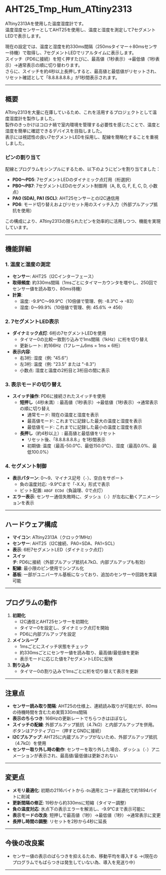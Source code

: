 # AHT25_Tmp_Hum_ATtiny2313

ATtiny2313Aを使用した温度湿度計です。  
温度湿度センサーとしてAHT25を使用し、温度と湿度を測定して7セグメントLEDで表示します。  

現在の設定では、温度と湿度を約330ms間隔（250msタイマー＋80msセンサー待機）で取得し、7セグメントLEDでリアルタイムに表示します。  
スイッチ（PD6に接続）を短く押すたびに、最高値（1秒表示）→最低値（1秒表示）→通常表示の順に切り替わります。  
さらに、スイッチを約4秒以上長押しすると、最高値と最低値がリセットされ、リセット確認として「8.8.8.8.8.8.」が1秒間表示されます。

---

## 概要

ATtiny2313を大量に在庫しているため、これを活用するプロジェクトとして温度湿度計を製作しました。  
製作のきっかけはコロナ禍で室内環境を管理する必要性を感じたことで、温度と湿度を簡単に確認できるデバイスを目指しました。  
表示には視認性の良い7セグメントLEDを採用し、配線を簡略化することを重視しました。

### ピンの割り当て

配線とプログラムをシンプルにするため、以下のようにピンを割り当てました：

- **PD0～PD5**: 7セグメントLEDのダイナミック点灯用（桁選択）
- **PB0～PB7**: 7セグメントLEDのセグメント制御用（A, B, G, F, E, C, D, 小数点）
- **PA0 (SDA), PA1 (SCL)**: AHT25センサーとのI2C通信用
- **PD6**: モード切り替えおよびリセット用のスイッチ入力（外部プルアップ抵抗を使用）

この構成により、ATtiny2313の限られたピンを効率的に活用しつつ、機能を実現しています。

---

## 機能詳細

### 1. 温度と湿度の測定

- **センサー**: AHT25（I2Cインターフェース）
- **取得頻度**: 約330ms間隔（1msごとにタイマーカウンタを増やし、250回でセンサー値を読み取り、80ms待機）
- **計算**:
  - 温度: -9.9℃～99.9℃（10倍値で管理、例: -8.3℃ → -83）
  - 湿度: 0～99.9%（10倍値で管理、例: 45.6% → 456）

### 2. 7セグメントLED表示

- **ダイナミック点灯**: 6桁の7セグメントLEDを使用
  - タイマー0の比較一致割り込みで1ms間隔（1kHz）に桁を切り替え
  - 更新レート: 約166Hz（1フレーム6ms = 1ms × 6桁）
- **表示内容**:
  - 右3桁: 湿度（例: "45.6"）
  - 左3桁: 温度（例: "23.5" または "-8.3"）
  - 小数点: 湿度と温度の2桁目と3桁目の間に表示

### 3. 表示モードの切り替え

- **スイッチ操作**: PD6に接続されたスイッチを使用
  - **短押し**（4秒未満）: 最高値（1秒表示）→最低値（1秒表示）→通常表示の順に切り替え
    - 通常モード: 現在の温度と湿度を表示
    - 最高値モード: これまでに記録した最大の温度と湿度を表示
    - 最低値モード: これまでに記録した最小の温度と湿度を表示
  - **長押し**（約4秒以上）: 最高値と最低値をリセット
    - リセット後、「8.8.8.8.8.8.」を1秒間表示
    - 初期値: 温度（最高-50.0℃、最低150.0℃）、湿度（最高0.0%、最低100.0%）

### 4. セグメント制御

- **表示パターン**: 0～9、マイナス記号（`-`）、空白をサポート
  - 負の温度対応: -9.9℃まで「-X.X」形式で表示
  - ビット配置: `ABGF ECDd`（負論理、0で点灯）
- **エラー表示**: センサー通信失敗時に、ダッシュ（`-`）が左右に動くアニメーションを表示

---

## ハードウェア構成

- **マイコン**: ATtiny2313A（クロック1MHz）
- **センサー**: AHT25（I2C接続、PA0=SDA、PA1=SCL）
- **表示**: 6桁7セグメントLED（ダイナミック点灯）
- **スイッチ**: PD6に接続（外部プルアップ抵抗4.7kΩ、内部プルアップも有効）
- **配線**: 最小限のピン使用でシンプル化
- **基板**: 一部がユニバーサル基板になっており、追加のセンサーや回路を実装可能

---

## プログラムの動作

1. **初期化**
   - I2C通信とAHT25センサーを初期化
   - タイマー0を設定し、ダイナミック点灯を開始
   - PD6に内部プルアップを設定
2. **メインループ**
   - 1msごとにスイッチ状態をチェック
   - 約330msごとにセンサー値を読み取り、最高値/最低値を更新
   - 表示モードに応じた値を7セグメントLEDに反映
3. **割り込み**
   - タイマー0の割り込みで1msごとに桁を切り替えて表示を更新

---

## 注意点

- **センサー読み取り間隔**: AHT25の仕様上、連続読み取りが可能だが、80msの待機時間を含むため実質330ms間隔
- **表示のちらつき**: 166Hzの更新レートでちらつきはほぼなし
- **スイッチの配線**: 外部プルアップ抵抗（4.7kΩ）と内部プルアップを併用。ボタンはアクティブロー（押すとGNDに接続）
- **I2Cプルアップ**: AHT25に内蔵プルアップがないため、外部プルアップ抵抗（4.7kΩ）を使用
- **センサー取り外し時の動作**: センサーを取り外した場合、ダッシュ（`-`）アニメーションが表示され、最高値/最低値は更新されない

---

## 変更点

- **メモリ最適化**: 初期の2116バイトから`-Os`適用とコード最適化で約1894バイトに削減
- **更新間隔の修正**: 19秒から約330msに短縮（タイマー調整）
- **負の温度対応**: 氷点下の表示エラーを解消し、-9.9℃まで表示可能に
- **表示モードの改良**: 短押しで最高値（1秒）→最低値（1秒）→通常表示に変更
- **長押し時間の調整**: リセットを2秒から4秒に延長

---

## 今後の改良案

- センサー値の表示のばらつきを抑えるため、移動平均を導入する
→(現在のプログラムでもばらつきは発生していない為、導入を見送り中）

---
